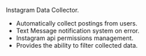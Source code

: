   Instagram Data Collector.

- Automatically collect postings from users.
- Text Message notification system on error.
- Instagram api permissions management.
- Provides the ability to filter collected data.
